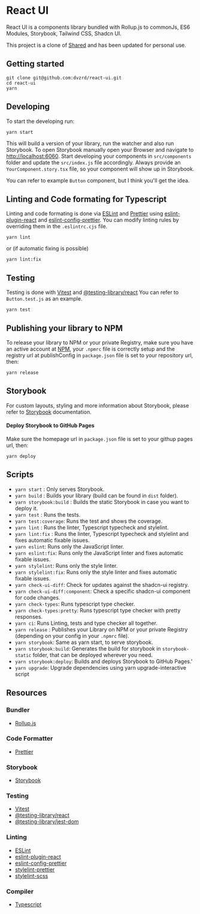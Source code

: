 # React UI

React UI is a components library bundled with Rollup.js to commonJs, ES6 Modules, Storybook, Tailwind CSS, Shadcn UI.

This project is a clone of [Shared](https://github.com/behzadam/shared) and has been updated for personal use.

## Getting started

```
git clone git@github.com:dvzrd/react-ui.git
cd react-ui
yarn
```

## Developing

To start the developing run:

```
yarn start
```

This will build a version of your library, run the watcher and also run Storybook.
To open Storybook manually open your Browser and navigate to [http://localhost:6060](http://localhost:6060).
Start developing your components in `src/components` folder and update the `src/index.js` file accordingly.
Always provide an `YourComponent.story.tsx` file, so your component will show up in Storybook.

You can refer to example `Button` component, but I think you'll get the idea.

## Linting and Code formating for Typescript

Linting and code formating is done via [ESLint](https://eslint.org/) and [Prettier](https://prettier.io/) using [eslint-plugin-react](https://www.npmjs.com/package/eslint-plugin-react) and
[eslint-config-prettier](https://github.com/prettier/eslint-config-prettier).
You can modify linting rules by overriding them in the `.eslintrc.cjs` file.

```
yarn lint
```

or (if automatic fixing is possible)

```
yarn lint:fix
```

## Testing

Testing is done with [Vitest](https://vitest.dev/) and [@testing-library/react](https://testing-library.com/docs/react-testing-library/intro/)
You can refer to `Button.test.js` as an example.

```
yarn test
```

## Publishing your library to NPM

To release your library to NPM or your private Registry, make sure you have an active account at [NPM](https://www.npmjs.com/), your `.npmrc` file is correctly setup and the registry url at publishConfig in `package.json` file is set to your repository url, then:

```
yarn release
```

## Storybook

For custom layouts, styling and more information about Storybook, please refer to [Storybook](https://storybook.js.org/basics/writing-stories/) documentation.

#### Deploy Storybook to GitHub Pages

Make sure the homepage url in `package.json` file is set to your githup pages url, then:

```
yarn deploy
```

## Scripts

- `yarn start` : Only serves Storybook.
- `yarn build` : Builds your library (build can be found in `dist` folder).
- `yarn storybook:build` : Builds the static Storybook in case you want to deploy it.
- `yarn test` : Runs the tests.
- `yarn test:coverage`: Runs the test and shows the coverage.
- `yarn lint` : Runs the linter, Typescript typecheck and stylelint.
- `yarn lint:fix` : Runs the linter, Typescript typecheck and stylelint and fixes automatic fixable issues.
- `yarn eslint`: Runs only the JavaScript linter.
- `yarn eslint:fix`: Runs only the JavaScript linter and fixes automatic fixable issues.
- `yarn stylelint`: Runs only the style linter.
- `yarn stylelint:fix`: Runs only the style linter and fixes automatic fixable issues.
- `yarn check-ui-diff`: Check for updates against the shadcn-ui registry.
- `yarn check-ui-diff:component`: Check a specific shadcn-ui component for code changes.
- `yarn check-types`: Runs typescript type checker.
- `yarn check-types:pretty`: Runs typescript type checker with pretty responses.
- `yarn ci`: Runs Linting, tests and type checker all together.
- `yarn release` : Publishes your Library on NPM or your private Registry (depending on your config in your `.npmrc` file).
- `yarn storybook`: Same as yarn start, to serve storybook.
- `yarn storybook:build`: Generates the build for storybook in `storybook-static` folder, that can be deployed wherever you need.
- `yarn storybook:deploy`: Builds and deploys Storybook to GitHub Pages.'
- `yarn upgrade`: Upgrade dependencies using yarn upgrade-interactive script

## Resources

### Bundler

- [Rollup.js](https://rollupjs.org/guide/en)

### Code Formatter

- [Prettier](https://prettier.io/)

### Storybook

- [Storybook](https://storybook.js.org/)

### Testing

- [Vitest](https://vitest.dev/)
- [@testing-library/react](https://testing-library.com/docs/react-testing-library/intro/)
- [@testing-library/jest-dom](https://github.com/testing-library/jest-dom)

### Linting

- [ESLint](https://eslint.org/)
- [eslint-plugin-react](https://www.npmjs.com/package/eslint-plugin-react)
- [eslint-config-prettier](https://github.com/prettier/eslint-config-prettier)
- [stylelint-prettier](https://github.com/prettier/stylelint-prettier)
- [stylelint-scss](https://github.com/kristerkari/stylelint-scss)

### Compiler

- [Typescript](https://www.typescriptlang.org/)
